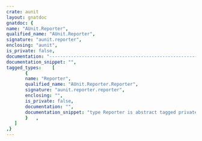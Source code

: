 ```yaml
---
crate: aunit
layout: gnatdoc
gnatdoc: {
name: "AUnit.Reporter",
qualified_name: "AUnit.Reporter",
signature: "aunit.reporter",
enclosing: "aunit",
is_private: false,
documentation: "----------------------------------------------------------------------------\n                                                                          --\n                         GNAT COMPILER COMPONENTS                         --\n                                                                          --\n                        A U N I T . R E P O R T E R                       --\n                                                                          --\n                                 S p e c                                  --\n                                                                          --\n                                                                          --\n                       Copyright (C) 2008-2019, AdaCore                   --\n                                                                          --\n GNAT is free software;  you can  redistribute it  and/or modify it under --\n terms of the  GNU General Public License as published  by the Free Soft- --\n ware  Foundation;  either version 3,  or (at your option) any later ver- --\n sion.  GNAT is distributed in the hope that it will be useful, but WITH- --\n OUT ANY WARRANTY;  without even the  implied warranty of MERCHANTABILITY --\n or FITNESS FOR A PARTICULAR PURPOSE.                                     --\n                                                                          --\n As a special exception under Section 7 of GPL version 3, you are granted --\n additional permissions described in the GCC Runtime Library Exception,   --\n version 3.1, as published by the Free Software Foundation.               --\n                                                                          --\n You should have received a copy of the GNU General Public License and    --\n a copy of the GCC Runtime Library Exception along with this program;     --\n see the files COPYING3 and COPYING.RUNTIME respectively.  If not, see    --\n <http://www.gnu.org/licenses/>.                                          --\n                                                                          --\n GNAT is maintained by AdaCore (http://www.adacore.com)                   --\n                                                                          --\n----------------------------------------------------------------------------",
documentation_snippet: "",
tagged_types:    [
       {
       name: "Reporter",
       qualified_name: "AUnit.Reporter.Reporter",
       signature: "aunit.reporter.reporter",
       enclosing: "",
       is_private: false,
       documentation: "",
       documentation_snippet: "type Reporter is abstract tagged private;",
       }   ,
   ]
,}
---
```

